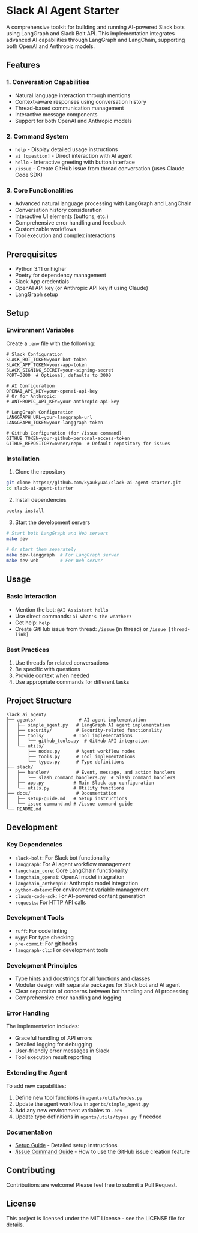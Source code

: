 # Slack AI Agent Starter

A comprehensive toolkit for building and running AI-powered Slack bots using LangGraph and Slack Bolt API. This implementation integrates advanced AI capabilities through LangGraph and LangChain, supporting both OpenAI and Anthropic models.

## Features

### 1. Conversation Capabilities
- Natural language interaction through mentions
- Context-aware responses using conversation history
- Thread-based communication management
- Interactive message components
- Support for both OpenAI and Anthropic models

### 2. Command System
- `help` - Display detailed usage instructions
- `ai [question]` - Direct interaction with AI agent
- `hello` - Interactive greeting with button interface
- `/issue` - Create GitHub issue from thread conversation (uses Claude Code SDK)

### 3. Core Functionalities
- Advanced natural language processing with LangGraph and LangChain
- Conversation history consideration
- Interactive UI elements (buttons, etc.)
- Comprehensive error handling and feedback
- Customizable workflows
- Tool execution and complex interactions

## Prerequisites

- Python 3.11 or higher
- Poetry for dependency management
- Slack App credentials
- OpenAI API key (or Anthropic API key if using Claude)
- LangGraph setup

## Setup

### Environment Variables
Create a `.env` file with the following:
```env
# Slack Configuration
SLACK_BOT_TOKEN=your-bot-token
SLACK_APP_TOKEN=your-app-token
SLACK_SIGNING_SECRET=your-signing-secret
PORT=3000  # Optional, defaults to 3000

# AI Configuration
OPENAI_API_KEY=your-openai-api-key
# Or for Anthropic:
# ANTHROPIC_API_KEY=your-anthropic-api-key

# LangGraph Configuration
LANGGRAPH_URL=your-langgraph-url
LANGGRAPH_TOKEN=your-langgraph-token

# GitHub Configuration (for /issue command)
GITHUB_TOKEN=your-github-personal-access-token
GITHUB_REPOSITORY=owner/repo  # Default repository for issues
```

### Installation
1. Clone the repository
```bash
git clone https://github.com/kyaukyuai/slack-ai-agent-starter.git
cd slack-ai-agent-starter
```

2. Install dependencies
```bash
poetry install
```

3. Start the development servers
```bash
# Start both LangGraph and Web servers
make dev

# Or start them separately
make dev-langgraph  # For LangGraph server
make dev-web        # For Web server
```

## Usage

### Basic Interaction
- Mention the bot: `@AI Assistant hello`
- Use direct commands: `ai what's the weather?`
- Get help: `help`
- Create GitHub issue from thread: `/issue` (in thread) or `/issue [thread-link]`

### Best Practices
1. Use threads for related conversations
2. Be specific with questions
3. Provide context when needed
4. Use appropriate commands for different tasks

## Project Structure
```
slack_ai_agent/
├── agents/                # AI agent implementation
│   ├── simple_agent.py   # LangGraph AI agent implementation
│   ├── security/         # Security-related functionality
│   ├── tools/           # Tool implementations
│   │   └── github_tools.py  # GitHub API integration
│   └── utils/
│       ├── nodes.py      # Agent workflow nodes
│       ├── tools.py      # Tool implementations
│       └── types.py      # Type definitions
├── slack/
│   ├── handler/          # Event, message, and action handlers
│   │   └── slash_command_handlers.py  # Slash command handlers
│   ├── app.py           # Main Slack app configuration
│   └── utils.py         # Utility functions
├── docs/                 # Documentation
│   ├── setup-guide.md   # Setup instructions
│   └── issue-command.md # /issue command guide
└── README.md
```

## Development

### Key Dependencies
- `slack-bolt`: For Slack bot functionality
- `langgraph`: For AI agent workflow management
- `langchain_core`: Core LangChain functionality
- `langchain_openai`: OpenAI model integration
- `langchain_anthropic`: Anthropic model integration
- `python-dotenv`: For environment variable management
- `claude-code-sdk`: For AI-powered content generation
- `requests`: For HTTP API calls

### Development Tools
- `ruff`: For code linting
- `mypy`: For type checking
- `pre-commit`: For git hooks
- `langgraph-cli`: For development tools

### Development Principles
- Type hints and docstrings for all functions and classes
- Modular design with separate packages for Slack bot and AI agent
- Clear separation of concerns between bot handling and AI processing
- Comprehensive error handling and logging

### Error Handling
The implementation includes:
- Graceful handling of API errors
- Detailed logging for debugging
- User-friendly error messages in Slack
- Tool execution result reporting

### Extending the Agent
To add new capabilities:
1. Define new tool functions in `agents/utils/nodes.py`
2. Update the agent workflow in `agents/simple_agent.py`
3. Add any new environment variables to `.env`
4. Update type definitions in `agents/utils/types.py` if needed

### Documentation
- [Setup Guide](docs/setup-guide.md) - Detailed setup instructions
- [/issue Command Guide](docs/issue-command.md) - How to use the GitHub issue creation feature

## Contributing
Contributions are welcome! Please feel free to submit a Pull Request.

## License
This project is licensed under the MIT License - see the LICENSE file for details.
